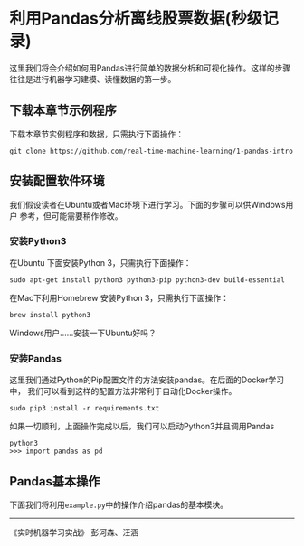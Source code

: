 # 利用Pandas分析离线股票数据(秒级记录)

这里我们将会介绍如何用Pandas进行简单的数据分析和可视化操作。这样的步骤
往往是进行机器学习建模、读懂数据的第一步。

## 下载本章节示例程序

下载本章节实例程序和数据，只需执行下面操作：

```shell
git clone https://github.com/real-time-machine-learning/1-pandas-intro
```

## 安装配置软件环境

我们假设读者在Ubuntu或者Mac环境下进行学习。下面的步骤可以供Windows用户
参考，但可能需要稍作修改。

### 安装Python3 

在Ubuntu 下面安装Python 3，只需执行下面操作：
```shell
sudo apt-get install python3 python3-pip python3-dev build-essential
```
在Mac下利用Homebrew 安装Python 3，只需执行下面操作：
```shell
brew install python3
```
Windows用户……安装一下Ubuntu好吗？

### 安装Pandas

这里我们通过Python的Pip配置文件的方法安装pandas。在后面的Docker学习中，
我们可以看到这样的配置方法非常利于自动化Docker操作。

```shell
sudo pip3 install -r requirements.txt
```

如果一切顺利，上面操作完成以后，我们可以启动Python3并且调用Pandas
```shell
python3 
>>> import pandas as pd
```

## Pandas基本操作

下面我们将利用`example.py`中的操作介绍pandas的基本模块。

--- 

《实时机器学习实战》 彭河森、汪涵

